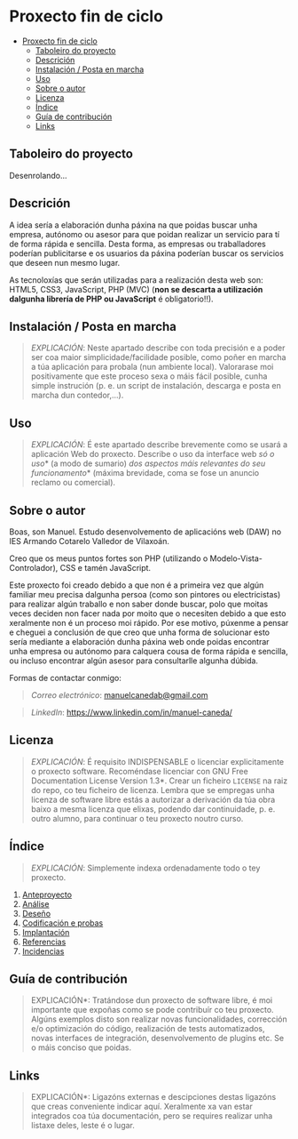 # Proxecto fin de ciclo

- [Proxecto fin de ciclo](#proxecto-fin-de-ciclo)
  - [Taboleiro do proyecto](#taboleiro-do-proyecto)
  - [Descrición](#descrición)
  - [Instalación / Posta en marcha](#instalación--posta-en-marcha)
  - [Uso](#uso)
  - [Sobre o autor](#sobre-o-autor)
  - [Licenza](#licenza)
  - [Índice](#índice)
  - [Guía de contribución](#guía-de-contribución)
  - [Links](#links)

## Taboleiro do proyecto

Desenrolando...

## Descrición
A idea sería a elaboración dunha páxina na que poidas buscar unha empresa, autónomo ou asesor para que poidan realizar un servicio para tí de forma rápida e sencilla. Desta forma, as empresas ou traballadores poderían publicitarse e os usuarios da páxina poderían buscar os servicios que deseen nun mesmo lugar. 

As tecnoloxías que serán utilizadas para a realización desta web son: HTML5, CSS3, JavaScript, PHP (MVC) (**non se descarta a utilización dalgunha librería de PHP ou JavaScript** é obligatorio!!).

## Instalación / Posta en marcha

> *EXPLICACIÓN*: Neste apartado describe con toda precisión e a poder ser coa maior simplicidade/facilidade posible, como poñer en marcha a túa aplicación para probala (nun ambiente local). Valorarase moi positivamente que este proceso sexa o máis fácil posible, cunha simple instrución (p. e. un script de instalación, descarga e posta en marcha dun contedor,...).
>

## Uso

> *EXPLICACIÓN*: É este apartado describe brevemente como se usará a aplicación Web do proxecto. Describe o uso da interface web *só o uso** (a modo de sumario) *dos aspectos máis relevantes do seu funcionamento** (máxima brevidade, coma se fose un anuncio reclamo ou comercial).
>

## Sobre o autor

Boas, son Manuel. Estudo desenvolvemento de aplicacións web (DAW) no IES Armando Cotarelo Valledor de Vilaxoán.

Creo que os meus puntos fortes son PHP (utilizando o Modelo-Vista-Controlador), CSS e tamén JavaScript.

Este proxecto foi creado debido a que non é a primeira vez que algún familiar meu precisa dalgunha persoa (como son pintores ou electricistas) para realizar algún traballo e non saber donde buscar, polo que moitas veces deciden non facer nada por moito que o necesiten debido a que esto xeralmente non é un proceso moi rápido. Por ese motivo, púxenme a pensar e cheguei a conclusión de que creo que unha forma de solucionar esto sería mediante a elaboración dunha páxina web onde poidas encontrar unha empresa ou autónomo para calquera cousa de forma rápida e sencilla, ou incluso encontrar algún asesor para consultarlle algunha dúbida.

Formas de contactar conmigo:
> *Correo electrónico*: manuelcanedab@gmail.com

> *LinkedIn*: https://www.linkedin.com/in/manuel-caneda/

## Licenza

> *EXPLICACIÓN*: É requisito INDISPENSABLE o licenciar explicitamente o proxecto software. Recoméndase licenciar con GNU Free Documentation License Version 1.3*. Crear un ficheiro `LICENSE` na raiz do repo, co teu ficheiro de licenza. Lembra que se empregas unha licenza de software libre estás a autorizar a derivación da túa obra baixo a mesma licenza que elixas, podendo dar continuidade, p. e. outro alumno, para continuar o teu proxecto noutro curso.

## Índice

> *EXPLICACIÓN*: Simplemente indexa ordenadamente todo o tey proxecto.

1. [Anteproyecto](doc/templates/1_Anteproxecto.md)
2. [Análise](doc/templates/2_Analise.md)
3. [Deseño](doc/templates/3_Deseño.md)
4. [Codificación e probas](doc/templates/4_Codificacion_e_probas.md)
5. [Implantación](doc/templates/5_Implantación.md)
6. [Referencias](doc/templates/6_Referencias.md)
7. [Incidencias](doc/templates/7_Incidencias.md)

## Guía de contribución

> EXPLICACIÓN*: Tratándose dun proxecto de software libre, é moi importante que expoñas como se pode contribuír co teu proxecto. Algúns exemplos disto son realizar novas funcionalidades, corrección e/o optimización do código, realización de tests automatizados, novas interfaces de integración, desenvolvemento de plugins etc. Se o máis conciso que poidas.

## Links

> EXPLICACIÓN*: Ligazóns externas e descipciones destas ligazóns que creas conveniente indicar aquí. Xeralmente xa van estar integrados coa túa documentación, pero se requires realizar unha listaxe deles, leste é o lugar.
>

